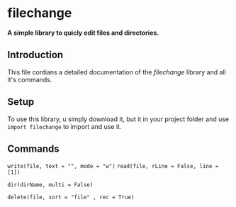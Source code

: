 # filechange
**A simple library to quicly edit files and directories.**


## Introduction
This file contians a detailed documentation of the *filechange* library and all it's commands.

## Setup
To use this library, u simply download it, but it in your project folder and use `import filechange` to import and use it.

## Commands

`write(file, text = "", mode = "w")`
`read(file, rLine = False, line = [1])`

`dir(dirName, multi = False)`

`delete(file, sort = "file" , rec = True)`
